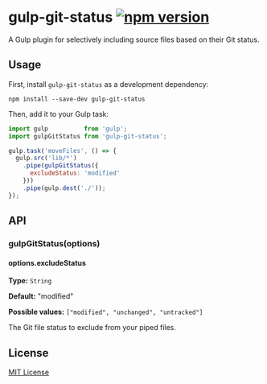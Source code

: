 gulp-git-status [![npm version](https://badge.fury.io/js/gulp-git-status.svg)](http://badge.fury.io/js/gulp-git-status)
===============

A Gulp plugin for selectively including source files based on their Git status.

## Usage

First, install `gulp-git-status` as a development dependency:

```
npm install --save-dev gulp-git-status
```

Then, add it to your Gulp task:

```javascript
import gulp          from 'gulp';
import gulpGitStatus from 'gulp-git-status';

gulp.task('moveFiles', () => {
  gulp.src('lib/*')
    .pipe(gulpGitStatus({
      excludeStatus: 'modified'
    }))
    .pipe(gulp.dest('./'));
});
```

## API

### gulpGitStatus(options)

#### options.excludeStatus

**Type:** `String`

**Default:** "modified"

**Possible values:** `["modified", "unchanged", "untracked"]`

The Git file status to exclude from your piped files.

## License

[MIT License](http://en.wikipedia.org/wiki/MIT_License)
